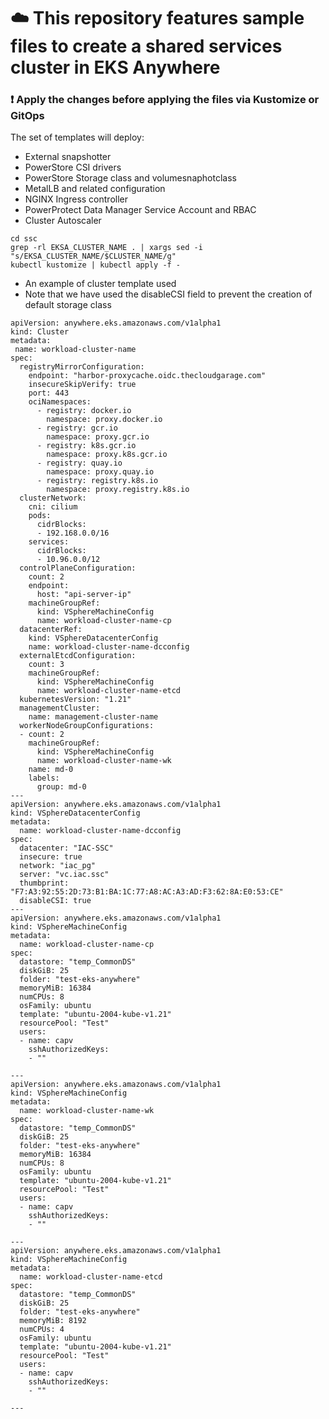 # :cloud: This repository features sample files to create a shared services cluster in EKS Anywhere
### :heavy_exclamation_mark: Apply the changes before applying the files via Kustomize or GitOps
The set of templates will deploy:
* External snapshotter
* PowerStore CSI drivers
* PowerStore Storage class and volumesnaphotclass
* MetalLB and related configuration
* NGINX Ingress controller
* PowerProtect Data Manager Service Account and RBAC
* Cluster Autoscaler
```
cd ssc
grep -rl EKSA_CLUSTER_NAME . | xargs sed -i "s/EKSA_CLUSTER_NAME/$CLUSTER_NAME/g"
kubectl kustomize | kubectl apply -f -
```
* An example of cluster template used
* Note that we have used the disableCSI field to prevent the creation of default storage class
```
apiVersion: anywhere.eks.amazonaws.com/v1alpha1
kind: Cluster
metadata:
 name: workload-cluster-name
spec:
  registryMirrorConfiguration:
    endpoint: "harbor-proxycache.oidc.thecloudgarage.com"
    insecureSkipVerify: true
    port: 443
    ociNamespaces:
      - registry: docker.io
        namespace: proxy.docker.io
      - registry: gcr.io
        namespace: proxy.gcr.io
      - registry: k8s.gcr.io
        namespace: proxy.k8s.gcr.io
      - registry: quay.io
        namespace: proxy.quay.io
      - registry: registry.k8s.io
        namespace: proxy.registry.k8s.io
  clusterNetwork:
    cni: cilium
    pods:
      cidrBlocks:
      - 192.168.0.0/16
    services:
      cidrBlocks:
      - 10.96.0.0/12
  controlPlaneConfiguration:
    count: 2
    endpoint:
      host: "api-server-ip"
    machineGroupRef:
      kind: VSphereMachineConfig
      name: workload-cluster-name-cp
  datacenterRef:
    kind: VSphereDatacenterConfig
    name: workload-cluster-name-dcconfig
  externalEtcdConfiguration:
    count: 3
    machineGroupRef:
      kind: VSphereMachineConfig
      name: workload-cluster-name-etcd
  kubernetesVersion: "1.21"
  managementCluster:
    name: management-cluster-name
  workerNodeGroupConfigurations:
  - count: 2
    machineGroupRef:
      kind: VSphereMachineConfig
      name: workload-cluster-name-wk
    name: md-0
    labels:
      group: md-0
---
apiVersion: anywhere.eks.amazonaws.com/v1alpha1
kind: VSphereDatacenterConfig
metadata:
  name: workload-cluster-name-dcconfig
spec:
  datacenter: "IAC-SSC"
  insecure: true
  network: "iac_pg"
  server: "vc.iac.ssc"
  thumbprint: "F7:A3:92:55:2D:73:B1:BA:1C:77:A8:AC:A3:AD:F3:62:8A:E0:53:CE"
  disableCSI: true
---
apiVersion: anywhere.eks.amazonaws.com/v1alpha1
kind: VSphereMachineConfig
metadata:
  name: workload-cluster-name-cp
spec:
  datastore: "temp_CommonDS"
  diskGiB: 25
  folder: "test-eks-anywhere"
  memoryMiB: 16384
  numCPUs: 8
  osFamily: ubuntu
  template: "ubuntu-2004-kube-v1.21"
  resourcePool: "Test"
  users:
  - name: capv
    sshAuthorizedKeys:
    - ""

---
apiVersion: anywhere.eks.amazonaws.com/v1alpha1
kind: VSphereMachineConfig
metadata:
  name: workload-cluster-name-wk
spec:
  datastore: "temp_CommonDS"
  diskGiB: 25
  folder: "test-eks-anywhere"
  memoryMiB: 16384
  numCPUs: 8
  osFamily: ubuntu
  template: "ubuntu-2004-kube-v1.21"
  resourcePool: "Test"
  users:
  - name: capv
    sshAuthorizedKeys:
    - ""

---
apiVersion: anywhere.eks.amazonaws.com/v1alpha1
kind: VSphereMachineConfig
metadata:
  name: workload-cluster-name-etcd
spec:
  datastore: "temp_CommonDS"
  diskGiB: 25
  folder: "test-eks-anywhere"
  memoryMiB: 8192
  numCPUs: 4
  osFamily: ubuntu
  template: "ubuntu-2004-kube-v1.21"
  resourcePool: "Test"
  users:
  - name: capv
    sshAuthorizedKeys:
    - ""

---
```
